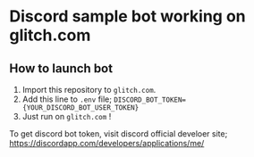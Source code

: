 # Discord sample bot working on glitch.com

## How to launch bot

1. Import this repository to `glitch.com`.
1. Add this line to `.env` file; `DISCORD_BOT_TOKEN={YOUR_DISCORD_BOT_USER_TOKEN}`
1. Just run on `glitch.com` !

To get discord bot token, visit discord official develoer site; https://discordapp.com/developers/applications/me/
